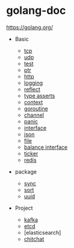# golang-doc
https://golang.org/

- Basic
    - [tcp](./tcp)
    - [udp](./udp)
    - [test](./test)
    - [ptr](./ptr)
    - [http](./http)
    - [logging](./log)
    - [reflect](./reflect)
    - [type asserts](type_asserts)
    - [context](./context)
    - [goroutine](./goroutine)
    - [channel](./channel)
    - [panic](./panic)
    - [interface](./interface)
    - [json](./json)
    - [file](./file)
    - [balance interface](./balance)
    - [ticker](./ticker)
    - [redis](./redis)
    
- package
    - [sync](./sync)   
    - [sort](./sort)  
    - [uuid](./uuid)  

- Project
    - [kafka](./kafka)
    - [etcd](./etcd)
    - [elasticsearch]
    - [chitchat](./chitchat)

